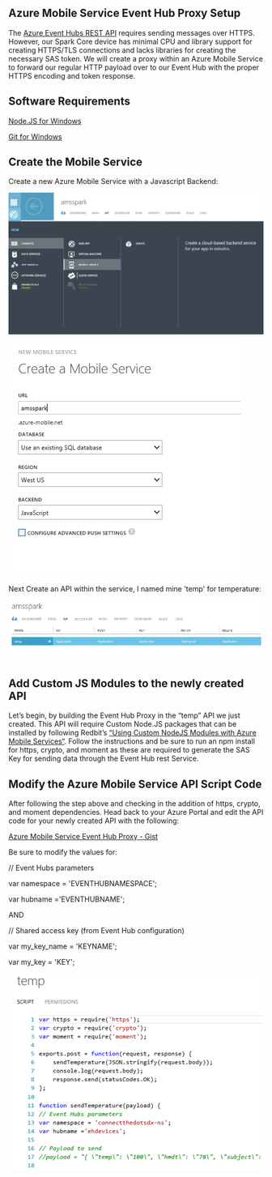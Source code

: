 ## Azure Mobile Service Event Hub Proxy Setup ##
The [Azure Event Hubs REST API](https://msdn.microsoft.com/en-us/library/azure/dn790664.aspx) requires sending messages over HTTPS. However, our Spark Core device has minimal CPU and library support for creating HTTPS/TLS connections and lacks libraries for creating the necessary SAS token.  We will create a proxy within an Azure Mobile Service to forward our regular HTTP payload over to our Event Hub with the proper HTTPS encoding and token response.

## Software Requirements ##
[Node.JS for Windows](https://nodejs.org/)

[Git for Windows](http://www.git-scm.com/downloads)

## Create the Mobile Service ##
Create a new Azure Mobile Service with a Javascript Backend:

![Create the Azure Mobile Service](CreateAMS.png)


![Select the Javascript Backend](AMS-JS-Option.png)

Next Create an API within the service, I named mine 'temp' for temperature:

![Create an API within the Azure Mobile Service](AMS-API.png)

## Add Custom JS Modules to the newly created API ##

Let’s begin, by building the Event Hub Proxy in the “temp” API we just created.  This API will require Custom Node.JS packages that can be installed by following Redbit’s [“Using Custom NodeJS Modules with Azure Mobile Services“](http://www.redbitdev.com/using-custom-node-js-modules-with-azure-mobile-services/).  Follow the instructions and be sure to run an npm install for https, crypto, and moment as these are required to generate the SAS Key for sending data through the Event Hub rest Service.

## Modify the Azure Mobile Service API Script Code ##

After following the step above and checking in the addition of https, crypto, and moment dependencies.  Head back to your Azure Portal and edit the API code for your newly created API with the following:

[Azure Mobile Service Event Hub Proxy - Gist](https://gist.github.com/toolboc/55030fd88bc6412ce115)

Be sure to modify the values for:

// Event Hubs parameters

var namespace = 'EVENTHUBNAMESPACE';

var hubname ='EVENTHUBNAME';

AND

// Shared access key (from Event Hub configuration) 

var my_key_name = 'KEYNAME'; 

var my_key = 'KEY';

![Modify the Azure Mobile Service API Code](AMS-API-Code.png)
